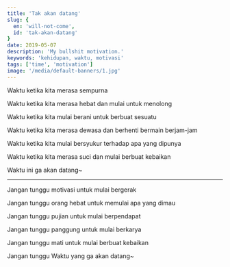 ```yaml
---
title: 'Tak akan datang'
slug: {
  en: 'will-not-come',
  id: 'tak-akan-datang'
}
date: 2019-05-07
description: 'My bullshit motivation.'
keywords: 'kehidupan, waktu, motivasi'
tags: ['time', 'motivation']
image: '/media/default-banners/1.jpg'
---
```


Waktu ketika kita merasa sempurna

Waktu ketika kita merasa hebat dan mulai untuk menolong

Waktu ketika kita mulai berani untuk berbuat sesuatu

Waktu ketika kita merasa dewasa dan berhenti bermain berjam-jam

Waktu ketika kita mulai bersyukur terhadap apa yang dipunya

Waktu ketika kita merasa suci dan mulai berbuat kebaikan

Waktu ini ga akan datang~

---

Jangan tunggu motivasi untuk mulai bergerak

Jangan tunggu orang hebat untuk memulai apa yang dimau

Jangan tunggu pujian untuk mulai berpendapat

Jangan tunggu panggung untuk mulai berkarya

Jangan tunggu mati untuk mulai berbuat kebaikan

Jangan tunggu Waktu yang ga akan datang~
